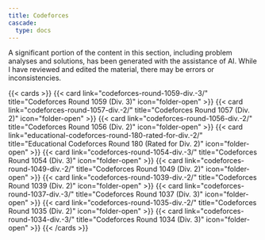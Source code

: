 ```yaml
---
title: Codeforces
cascade:
  type: docs
---
```


A significant portion of the content in this section, including problem analyses and solutions, has been generated with the assistance of AI. While I have reviewed and edited the material, there may be errors or inconsistencies.

{{< cards >}}
  {{< card link="codeforces-round-1059-div.-3/" title="Codeforces Round 1059 (Div. 3)" icon="folder-open" >}}
  {{< card link="codeforces-round-1057-div.-2/" title="Codeforces Round 1057 (Div. 2)" icon="folder-open" >}}
  {{< card link="codeforces-round-1056-div.-2/" title="Codeforces Round 1056 (Div. 2)" icon="folder-open" >}}
  {{< card link="educational-codeforces-round-180-rated-for-div.-2/" title="Educational Codeforces Round 180 (Rated for Div. 2)" icon="folder-open" >}}
  {{< card link="codeforces-round-1054-div.-3/" title="Codeforces Round 1054 (Div. 3)" icon="folder-open" >}}
  {{< card link="codeforces-round-1049-div.-2/" title="Codeforces Round 1049 (Div. 2)" icon="folder-open" >}}
  {{< card link="codeforces-round-1039-div.-2/" title="Codeforces Round 1039 (Div. 2)" icon="folder-open" >}}
  {{< card link="codeforces-round-1037-div.-3/" title="Codeforces Round 1037 (Div. 3)" icon="folder-open" >}}
  {{< card link="codeforces-round-1035-div.-2/" title="Codeforces Round 1035 (Div. 2)" icon="folder-open" >}}
  {{< card link="codeforces-round-1034-div.-3/" title="Codeforces Round 1034 (Div. 3)" icon="folder-open" >}}
{{< /cards >}}
